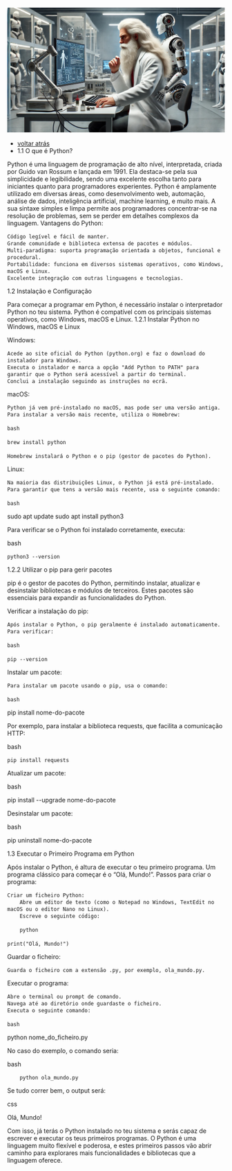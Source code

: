 ![douctor](https://github.com/0joseDark/0joseDark/blob/main/assets/douctor-inteiro-trabalhando.jpg)
- [voltar atrás](https://github.com/0joseDark/my-python-book/blob/main/index.md)
- 1.1 O que é Python?

Python é uma linguagem de programação de alto nível, interpretada, criada por Guido van Rossum e lançada em 1991. Ela destaca-se pela sua simplicidade e legibilidade, sendo uma excelente escolha tanto para iniciantes quanto para programadores experientes. Python é amplamente utilizado em diversas áreas, como desenvolvimento web, automação, análise de dados, inteligência artificial, machine learning, e muito mais. A sua sintaxe simples e limpa permite aos programadores concentrar-se na resolução de problemas, sem se perder em detalhes complexos da linguagem.
Vantagens do Python:

    Código legível e fácil de manter.
    Grande comunidade e biblioteca extensa de pacotes e módulos.
    Multi-paradigma: suporta programação orientada a objetos, funcional e procedural.
    Portabilidade: funciona em diversos sistemas operativos, como Windows, macOS e Linux.
    Excelente integração com outras linguagens e tecnologias.

1.2 Instalação e Configuração

Para começar a programar em Python, é necessário instalar o interpretador Python no teu sistema. Python é compatível com os principais sistemas operativos, como Windows, macOS e Linux.
1.2.1 Instalar Python no Windows, macOS e Linux

Windows:

    Acede ao site oficial do Python (python.org) e faz o download do instalador para Windows.
    Executa o instalador e marca a opção "Add Python to PATH" para garantir que o Python será acessível a partir do terminal.
    Conclui a instalação seguindo as instruções no ecrã.

macOS:

    Python já vem pré-instalado no macOS, mas pode ser uma versão antiga. Para instalar a versão mais recente, utiliza o Homebrew:

    bash

    brew install python

    Homebrew instalará o Python e o pip (gestor de pacotes do Python).

Linux:

    Na maioria das distribuições Linux, o Python já está pré-instalado. Para garantir que tens a versão mais recente, usa o seguinte comando:

    bash

sudo apt update
sudo apt install python3

Para verificar se o Python foi instalado corretamente, executa:

bash

    python3 --version

1.2.2 Utilizar o pip para gerir pacotes

pip é o gestor de pacotes do Python, permitindo instalar, atualizar e desinstalar bibliotecas e módulos de terceiros. Estes pacotes são essenciais para expandir as funcionalidades do Python.

Verificar a instalação do pip:

    Após instalar o Python, o pip geralmente é instalado automaticamente. Para verificar:

    bash

    pip --version

Instalar um pacote:

    Para instalar um pacote usando o pip, usa o comando:

    bash

pip install nome-do-pacote

Por exemplo, para instalar a biblioteca requests, que facilita a comunicação HTTP:

bash

    pip install requests

Atualizar um pacote:

bash

pip install --upgrade nome-do-pacote

Desinstalar um pacote:

bash

pip uninstall nome-do-pacote

1.3 Executar o Primeiro Programa em Python

Após instalar o Python, é altura de executar o teu primeiro programa. Um programa clássico para começar é o “Olá, Mundo!”.
Passos para criar o programa:

    Criar um ficheiro Python:
        Abre um editor de texto (como o Notepad no Windows, TextEdit no macOS ou o editor Nano no Linux).
        Escreve o seguinte código:

        python

    print("Olá, Mundo!")

Guardar o ficheiro:

    Guarda o ficheiro com a extensão .py, por exemplo, ola_mundo.py.

Executar o programa:

    Abre o terminal ou prompt de comando.
    Navega até ao diretório onde guardaste o ficheiro.
    Executa o seguinte comando:

    bash

python nome_do_ficheiro.py

No caso do exemplo, o comando seria:

bash

        python ola_mundo.py

Se tudo correr bem, o output será:

css

Olá, Mundo!

Com isso, já terás o Python instalado no teu sistema e serás capaz de escrever e executar os teus primeiros programas. O Python é uma linguagem muito flexível e poderosa, e estes primeiros passos vão abrir caminho para explorares mais funcionalidades e bibliotecas que a linguagem oferece.
